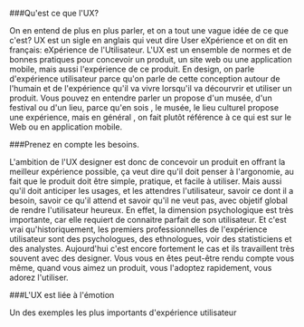 ###Qu'est ce que l'UX?

On en entend de plus en plus parler, et on a tout une vague idée de ce que c'est? 
UX est un sigle en anglais qui veut dire User eXpérience et on dit en français: eXpérience de l'Utilisateur.
L'UX est un ensemble de normes et de bonnes pratiques pour concevoir un produit, un site web ou une application mobile, mais aussi l'expérience de ce produit.
En design, on parle d'expérience utilisateur parce qu'on parle de cette conception autour de l'humain et de l'expérience qu'il va vivre lorsqu'il va décourvrir et utiliser un produit.
Vous pouvez en entendre parler un propose d'un musée, d'un festival ou d'un lieu, parce qu'en sois , le musée, le lieu culturel propose une expérience, mais en général , on fait plutôt référence à ce qui est sur le Web ou en application mobile.

###Prenez en compte les besoins.

L'ambition de l'UX designer est donc de concevoir un produit en offrant la meilleur expérience possible, ça veut dire qu'il doit penser à l'argonomie, au fait que le produit doit être simple, pratique, et facile à utiliser.
Mais aussi qu'il doit anticiper les usages, et les attendres l'utilisateur, savoir ce dont il a besoin, savoir ce qu'il attend et savoir qu'il ne veut pas, avec objetif global de rendre l'utilisateur heureux.
En effet, la dimension psychologique est très importante, car elle requiert de connaitre parfait de son utilisateur.
Et c'est vrai qu'historiquement, les premiers professionnelles de l'expérience utilisateur sont des psychologues, des ethnologues, voir des statisticiens et des analystes.
Aujourd'hui c'est encore fortement le cas et ils travaillent très souvent avec des designer.
Vous vous en êtes peut-être rendu compte vous même, quand vous aimez un produit, vous l'adoptez rapidement, vous adorez l'utiliser.

###L'UX est liée à l'émotion

Un des exemples les plus importants d'expérience utilisateur  

